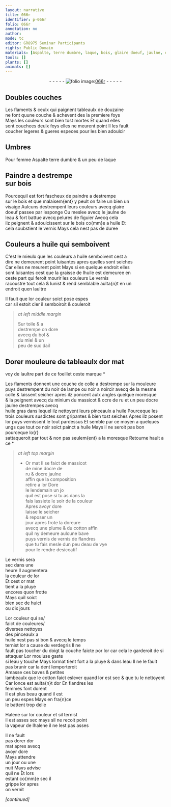 ```yaml
---
layout: narrative
title: 066r
identifier: p-066r
folio: 066r
annotation: no
author:
mode: tc
editor: GR8975 Seminar Participants
rights: Public Domain
materials: [Aspalte, terre dumbre, laque, bois, glaire doeuf, jaulne, eau, pelures de figuier, huile, or, toile, bol, miel, suc dail, colle a destrempe, noir de lampe, noir a noircir, colle, minium, massicot, ocre de ru, ocre jaulne, huile gras, o{r}, Or, mine, eau de vye, verdegris, or moulu, or mat]
tools: []
plants: []
animals: []
---
```


<div class="folio" align="center">- - - - - <a href="http://gallica.bnf.fr/ark:/12148/btv1b10500001g/f137.image" target="_blank"><img src="https://cu-mkp.github.io/2017-workshop-edition/assets/photo-icon.png" alt="folio image: " style="display:inline-block; margin-bottom:-3px;"/>066r</a> - - - - - </div>  
  

## Doubles couches

 
Les <span class="pl">flaments</span> & ceulx qui paignent tableaulx de douzaine<br/> ne font quune couche & achevent des la premiere foys<br/> Mays les couleurs sont bien tost mortes Et quand elles<br/> sont couchees deulx foys elles ne meurent point Il les fault<br/> coucher legeres & gueres especes pour les bien adoulcir
 
 
  

## Umbres

 
Pour femme <span class="m">Aspalte</span> <span class="m">terre dumbre</span> & un peu de <span class="m">laque</span>
 
 
  

## Paindre a destrempe<br/> sur <span class="m">bois</span>

 
Pourcequil est fort fascheux de paindre a destrempe<br/> sur le <span class="m">bois</span> et que malaisem{ent} y peult on faire <span class="del">un</span> bien un<br/> visaige Aulcuns destrempent leurs couleurs avecq <span class="m">glaire<br/> doeuf</span> passee par lesponge Ou meslee avecq le <span class="m">jaulne</span> de<br/> l<span class="m">eau</span> & fort battue avecq <span class="m">pelures de figuier</span> Avecq cela<br/> ilz peignent & adoulcissent sur le <span class="m">bois</span> co{mm}e a <span class="m">huile</span> Et<br/> cela soubstient le vernis Mays cela nest pas de duree
 
 
  

## Couleurs a <span class="m">huile</span> qui semboivent

 
C'est le mieulx que les couleurs a <span class="m">huile</span> semboivent cest a<br/> dire ne demeurent point luisantes apres quelles sont seiches<br/> Car elles ne meurent point Mays si en quelque endroit elles<br/> sont luisantes cest que la graisse de l<span class="m">huile</span> est demeuree en<br/> ceste part qui feroit mourir les couleurs Le vernis<br/> racoustre tout cela & lunist & rend semblable aulta{n}t en un<br/> endroit quen laultre
 
Il fault que l<span class="m">or</span> couleur soict pose espes<br/> car sil estoit cler il semboiroit & couleroit
 
> *at left middle margin*
> 
> 
>   Sur <span class="m">toile</span> & a<br/> destrempe on dore<br/> avecq du <span class="m">bol</span> &<br/> du <span class="m">miel</span> & un<br/> peu de <span class="m">suc dail</span>
 
 
  

## Dorer mouleure de tableaulx d<span class="m">or</span> mat

 
voy de laultre part de ce foeillet ceste marque *
 
Les <span class="pl">flaments</span> donnent une couche de <span class="m">colle a destrempe</span> sur la mouleure<br/> puys destrempent du <span class="m">noir de lampe</span> ou <span class="m">noir a noircir</span> avecq de la mesme<br/> <span class="m">colle</span> & laissent seicher apres ilz poncent aulx angles quelque moresque<br/> & la peignent avecq du <span class="m">minium</span> du <span class="m">massicot</span> & <span class="m">ocre de ru</span> <span class="add">et un peu d<span class="m">ocre jaulne</span></span> destrempes avecq<br/> <span class="m">huile gras</span> dans lequel ilz nettoyent leurs pinceaulx a <span class="m">huile</span> Pourceque les<br/> trois couleurs susdictes sont gripantes & bien tost seiches Apres ilz posent<br/> l<span class="m">or</span> puys vernissent le tout pardessus Et semble par ce moyen a quelques<br/> ungs que tout ce noir soict painct a <span class="m">huile</span> Mays il ne seroit pas bon pourceque l<span class="m">o{r}</span><br/> sattaqueroit par tout & non pas seulem{ent} a la moresque Retourne hault a ce *
 
> *at left top margin*
> 
> 
>   * <span class="m">Or</span> mat 
Il se faict de <span class="m">massicot</span><br/> de <span class="m">mine</span> d<span class="m">ocre de<br/> ru</span> & d<span class="m">ocre jaulne</span><br/> affin que la composition<br/> retire a l<span class="m">or</span> Dore<br/> le lendemain <span class="del">un jo</span><br/> quil est pose si tu as <span class="del">dans la</span><br/> fais lassiete le soir de la couleur<br/> Apres avoyr dore<br/> laisse le seicher<br/> & reposer un<br/> jour apres frote la doreure<br/> avecq une plume & du cotton affin<br/> quil ny demeure aulcune bave<br/> puys vernis de vernis de <span class="pl">flandres</span><br/> que tu fais mesle dun peu d<span class="m">eau de vye</span><br/> pour le rendre desiccatif
 
Le vernis sera<br/> sec dans une<br/> heure Il augmentera<br/> la couleur de l<span class="m">or</span><br/> Et cest <span class="m">or</span> mat<br/> tient a la <span class="env">pluye</span><br/> encores quon frotte<br/> Mays quil soict<br/> bien sec de huict<br/> ou dix jours
 
L<span class="m">or</span> couleur qui se/<br/> faict de couleures/<br/> diverses nettoyes<br/> des pinceaulx a<br/> <span class="m">huile</span> nest pas si bon & avecq le temps<br/> ternist l<span class="m">or</span> a cause du <span class="m">verdegris</span> Il ne<br/> fault pas toucher du doigt la couche faicte por l<span class="m">or</span> car cela le garderoit de si attaquer L<span class="m">or moulu</span>se gaste<br/> si l<span class="m">eau</span> y touche Mays l<span class="m">or</span>mat tient fort a la <span class="env">pluye</span> & dans l<span class="m">eau</span> Il ne le fault pas brunir car la dent lemporteroit<br/> Amasse ces baves & petites<br/> lambeaulx que le cotton faict eslever quand l<span class="m">or</span> est sec & que tu le nettoyent Car lonce est aulta{n}t d<span class="m">or</span> En <span class="pl">flandres</span> les<br/> femmes <span class="del">font</span> dorent<br/> Il est plus beau quand il est<br/> un peu espes Mays en <span class="pl">fra{n}ce</span><br/> le battent trop delie
 
Halene sur l<span class="m">or</span> couleur et sil ternist<br/> il est asses sec mays sil ne recoit point<br/> la vapeur de lhalene il ne lest pas asses
 
Il ne fault<br/> pas dorer d<span class="m">or<br/> mat</span> apres <span class="del">avecq</span><br/> avoyr dore<br/> Mays attendre<br/> un jour ou une<br/> nuit <span class="del">Mays advise<br/> quil ne</span> Et lors<br/> estant co{mm}e sec il<br/> grippe l<span class="m">or</span> apres<br/> on vernit

 
*[continued]*
 
